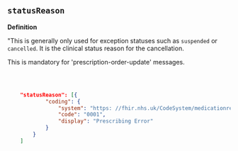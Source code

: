 ## `statusReason`

<b>Definition</b><br>

"This is generally only used for exception statuses such as `suspended` or `cancelled`. It is the clinical status reason for the cancellation.

This is mandatory for 'prescription-order-update' messages.

<br>

```json

    "statusReason": [{
            "coding": {
                "system": "https: //fhir.nhs.uk/CodeSystem/medicationrequest-status-reason",
                "code": "0001",
                "display": "Prescribing Error"
            }
        }
    ]

 ````       